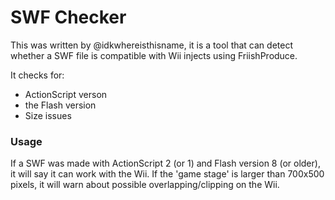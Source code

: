 # SWF Checker

This was written by @idkwhereisthisname, it is a tool that can detect whether a SWF file is compatible with Wii injects using FriishProduce.

It checks for:
* ActionScript verson
* the Flash version
* Size issues

### Usage

If a SWF was made with ActionScript 2 (or 1) and Flash version 8 (or older), it will say it can work with the Wii. If the 'game stage' is larger than 700x500 pixels, it will warn about possible overlapping/clipping on the Wii.
